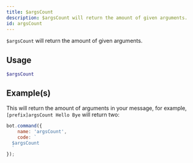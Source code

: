 ```yaml
---
title: $argsCount
description: $argsCount will return the amount of given arguments.
id: argsCount
---
```


`$argsCount` will return the amount of given arguments.

## Usage

```php
$argsCount
```

## Example(s)

This will return the amount of arguments in your message, for example, `[prefix]argsCount Hello Bye` will return two:

```javascript
bot.command({
    name: 'argsCount',
    code: `
  $argsCount
  `
});
```
